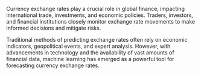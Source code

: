 Currency exchange rates play a crucial role in global finance, impacting international trade, investments, and economic policies. Traders, investors, and financial institutions closely monitor exchange rate movements to make informed decisions and mitigate risks.

Traditional methods of predicting exchange rates often rely on economic indicators, geopolitical events, and expert analysis. However, with advancements in technology and the availability of vast amounts of financial data, machine learning has emerged as a powerful tool for forecasting currency exchange rates.
